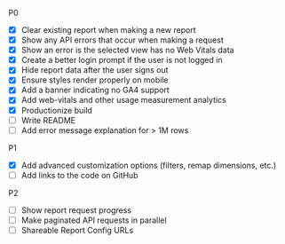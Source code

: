 P0

- [x] Clear existing report when making a new report
- [x] Show any API errors that occur when making a request
- [x] Show an error is the selected view has no Web Vitals data
- [x] Create a better login prompt if the user is not logged in
- [x] Hide report data after the user signs out
- [x] Ensure styles render properly on mobile
- [x] Add a banner indicating no GA4 support
- [x] Add web-vitals and other usage measurement analytics
- [x] Productionize build
- [ ] Write README
- [ ] Add error message explanation for > 1M rows

P1

- [x] Add advanced customization options (filters, remap dimensions, etc.)
- [ ] Add links to the code on GitHub

P2

- [ ] Show report request progress
- [ ] Make paginated API requests in parallel
- [ ] Shareable Report Config URLs
